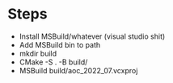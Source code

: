 # Steps

* Install MSBuild/whatever (visual studio shit)
* Add MSBuild bin to path
* mkdir build
* CMake -S . -B build/
* MSBuild build/aoc_2022_07.vcxproj